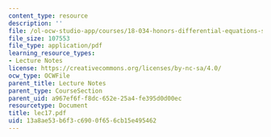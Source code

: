 ```yaml
---
content_type: resource
description: ''
file: /ol-ocw-studio-app/courses/18-034-honors-differential-equations-spring-2004/13a8ae53b6f3c6900f656cb15e495462_lec17.pdf
file_size: 107553
file_type: application/pdf
learning_resource_types:
- Lecture Notes
license: https://creativecommons.org/licenses/by-nc-sa/4.0/
ocw_type: OCWFile
parent_title: Lecture Notes
parent_type: CourseSection
parent_uid: a967ef6f-f8dc-652e-25a4-fe395d0d00ec
resourcetype: Document
title: lec17.pdf
uid: 13a8ae53-b6f3-c690-0f65-6cb15e495462
---
```

